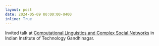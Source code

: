 ```yaml
---
layout: post
date: 2024-05-09 00:00:00-0400
inline: True
---
```


Invited talk at [Computational Linguistics and Complex Social Networks](https://labs.iitgn.ac.in/lingo) in Indian Institute of Technology Gandhinagar.
